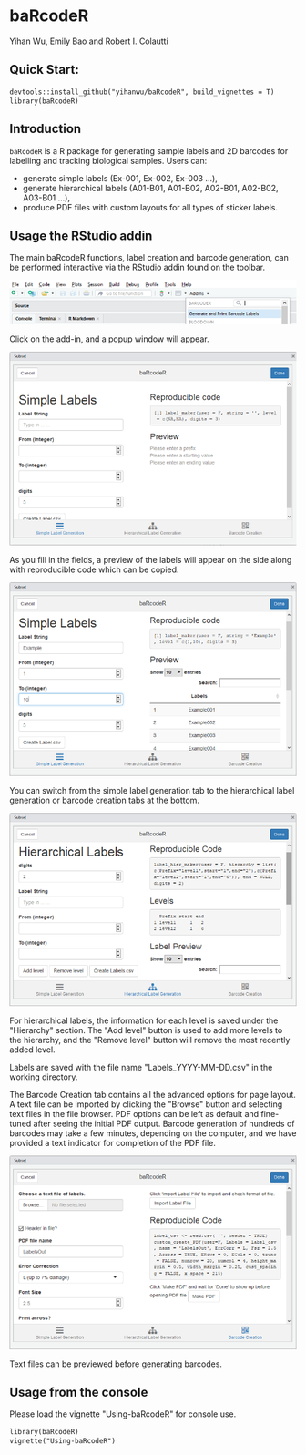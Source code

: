 # baRcodeR

Yihan Wu, Emily Bao and Robert I. Colautti

## Quick Start:

```
devtools::install_github("yihanwu/baRcodeR", build_vignettes = T)
library(baRcodeR)
```

## Introduction

`baRcodeR` is a R package for generating sample labels and 2D barcodes for labelling and tracking biological samples. Users can: 

* generate simple labels (Ex-001, Ex-002, Ex-003 ...),
* generate hierarchical labels (A01-B01, A01-B02, A02-B01, A02-B02, A03-B01 ...),
* produce PDF files with custom layouts for all types of sticker labels.

## Usage the RStudio addin 

The main baRcodeR functions, label creation and barcode generation, can be performed interactive via the RStudio addin found on the toolbar. 

![Screenshot of add-in toolbar](man/figures/add-in-screenshot.png)

Click on the add-in, and a popup window will appear.

![Screenshot of the simple labels tab](man/figures/tab-1-screenshot.png)

As you fill in the fields, a preview of the labels will appear on the side along with reproducible code which can be copied. 

![Active simple labels tab](man/figures/tab-1-screenshot-2.png)

You can switch from the simple label generation tab to the hierarchical label generation or barcode creation tabs at the bottom.

![Screenshot of the hierarchical labels tab](man/figures/tab-2-screenshot.png)

For hierarchical labels, the information for each level is saved under the "Hierarchy" section. The "Add level" button is used to add more levels to the hierarchy, and the "Remove level" button will remove the most recently added level.

Labels are saved with the file name "Labels_YYYY-MM-DD.csv" in the working directory.

The Barcode Creation tab contains all the advanced options for page layout. A text file can be imported by clicking the "Browse" button and selecting text files in the file browser. PDF options can be left as default and fine-tuned after seeing the initial PDF output. Barcode generation of hundreds of barcodes may take a few minutes, depending on the computer, and we have provided a text indicator for completion of the PDF file.

![Screenshot of PDF creation tab](man/figures/tab-3-screenshot.png)

Text files can be previewed before generating barcodes.

## Usage from the console

Please load the vignette "Using-baRcodeR" for console use.

```
library(baRcodeR)
vignette("Using-baRcodeR")
```










